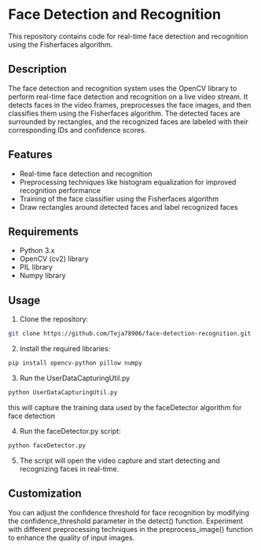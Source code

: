 # Face Detection and Recognition

This repository contains code for real-time face detection and recognition using the Fisherfaces algorithm.

## Description

The face detection and recognition system uses the OpenCV library to perform real-time face detection and recognition on a live video stream. It detects faces in the video frames, preprocesses the face images, and then classifies them using the Fisherfaces algorithm. The detected faces are surrounded by rectangles, and the recognized faces are labeled with their corresponding IDs and confidence scores.

## Features

- Real-time face detection and recognition
- Preprocessing techniques like histogram equalization for improved recognition performance
- Training of the face classifier using the Fisherfaces algorithm
- Draw rectangles around detected faces and label recognized faces

## Requirements

- Python 3.x
- OpenCV (cv2) library
- PIL library
- Numpy library

## Usage

1. Clone the repository:
``` bash
git clone https://github.com/Teja78906/face-detection-recognition.git
 ```
2. Install the required libraries:

```bash
pip install opencv-python pillow numpy
```
3.  Run the UserDataCapturingUtil.py
```bash
python UserDataCapturingUtil.py
```
 this will capture the training data used by the faceDetector algorithm for face detection

4. Run the faceDetector.py script:
```bash
python faceDetector.py
```
5. The script will open the video capture and start detecting and recognizing faces in real-time.

## Customization
You can adjust the confidence threshold for face recognition by modifying the confidence_threshold parameter in the detect() function.
Experiment with different preprocessing techniques in the preprocess_image() function to enhance the quality of input images.
